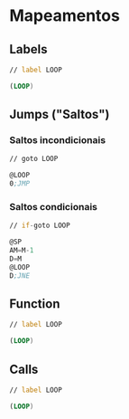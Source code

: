 # Mapeamentos

## Labels
```asm
// label LOOP

(LOOP)
```

## Jumps ("Saltos")
### Saltos incondicionais
```asm
// goto LOOP

@LOOP
0;JMP
```

### Saltos condicionais
```asm
// if-goto LOOP

@SP
AM=M-1
D=M
@LOOP
D;JNE
```

## Function
```asm
// label LOOP

(LOOP)
```

## Calls
```asm
// label LOOP

(LOOP)
```